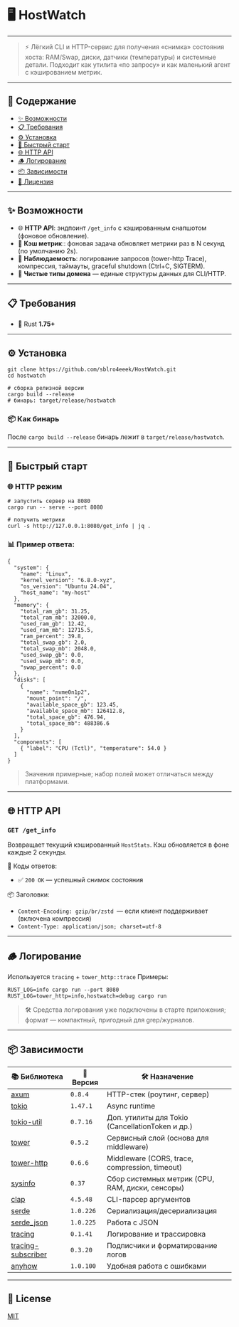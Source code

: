 # 🖥️ HostWatch

---

> ⚡ Лёгкий CLI и HTTP-сервис для получения «снимка» состояния хоста: RAM/Swap, диски, датчики (температуры) и системные детали. Подходит как утилита «по запросу» и как маленький агент c кэшированием метрик.

---

## 📑 Содержание
- [✨ Возможности](#возможности)
- [📋 Требования](#требования)
- [⚙️ Установка](#установка)
- [🚀 Быстрый старт](#быстрый-старт)
- [🌐 HTTP API](#http-api)
- [🪵 Логирование](#логирование)
- [📦 Зависимости](#-зависимости)
- [📜 Лицензия](#лицензия)

---

## ✨ Возможности

- 🌐 **HTTP API**: эндпоинт `/get_info` с кэшированным снапшотом (фоновое обновление).
- 🧠 **Кэш метрик**:: фоновая задача обновляет метрики раз в N секунд (по умолчанию 2s).
- 🧱 **Наблюдаемость**: логирование запросов (tower-http Trace), компрессия, таймауты, graceful shutdown (Ctrl+C, SIGTERM).
- 🧩 **Чистые типы домена** — единые структуры данных для CLI/HTTP.

---

## 📋 Требования
- 🦀 Rust **1.75+**

---

## ⚙️ Установка
```
git clone https://github.com/sblro4eeek/HostWatch.git
cd hostwatch

# сборка релизной версии
cargo build --release
# бинарь: target/release/hostwatch

```
### 📦 Как бинарь
После `cargo build --release` бинарь лежит в `target/release/hostwatch`.

---

## 🚀 Быстрый старт
### 🌐 HTTP режим
```
# запустить сервер на 8080
cargo run -- serve --port 8080

# получить метрики
curl -s http://127.0.0.1:8080/get_info | jq .
```

### 📊 Пример ответа:
```
{
  "system": {
    "name": "Linux",
    "kernel_version": "6.8.0-xyz",
    "os_version": "Ubuntu 24.04",
    "host_name": "my-host"
  },
  "memory": {
    "total_ram_gb": 31.25,
    "total_ram_mb": 32000.0,
    "used_ram_gb": 12.42,
    "used_ram_mb": 12715.5,
    "ram_percent": 39.8,
    "total_swap_gb": 2.0,
    "total_swap_mb": 2048.0,
    "used_swap_gb": 0.0,
    "used_swap_mb": 0.0,
    "swap_percent": 0.0
  },
  "disks": [
    {
      "name": "nvme0n1p2",
      "mount_point": "/",
      "available_space_gb": 123.45,
      "available_space_mb": 126412.8,
      "total_space_gb": 476.94,
      "total_space_mb": 488386.6
    }
  ],
  "components": [
    { "label": "CPU (Tctl)", "temperature": 54.0 }
  ]
}
```
> Значения примерные; набор полей может отличаться между платформами.

---

## 🌐 HTTP API
### `GET /get_info`
Возвращает текущий кэшированный `HostStats`. Кэш обновляется в фоне каждые 2 секунды.

📡 Коды ответов:
- ✅ `200 OK` — успешный снимок состояния

📦 Заголовки:

- `Content-Encoding: gzip/br/zstd `— если клиент поддерживает (включена компрессия)
- `Content-Type: application/json; charset=utf-8`
---

## 🪵 Логирование
Используется `tracing` + `tower_http::trace`
Примеры:
```
RUST_LOG=info cargo run --port 8080
RUST_LOG=tower_http=info,hostwatch=debug cargo run
```
> 🛠️ Средства логирования уже подключены в старте приложения; формат — компактный, пригодный для grep/журналов.

---

## 📦 Зависимости

| 📚 Библиотека             | 🔖 Версия  | 🛠️ Назначение                                    |
|-------------------------|---------|-----------------------------------------------|
| [axum](https://crates.io/crates/axum)               | `0.8.4`   | HTTP-стек (роутинг, сервер)                   |
| [tokio](https://crates.io/crates/tokio)             | `1.47.1`     | Async runtime                                 |
| [tokio-util](https://crates.io/crates/tokio-util)   | `0.7.16`   | Доп. утилиты для Tokio (CancellationToken и др.) |
| [tower](https://crates.io/crates/tower)             | `0.5.2`   | Сервисный слой (основа для middleware)        |
| [tower-http](https://crates.io/crates/tower-http)   | `0.6.6`   | Middleware (CORS, trace, compression, timeout)|
| [sysinfo](https://crates.io/crates/sysinfo)         | `0.37`  | Сбор системных метрик (CPU, RAM, диски, сенсоры) |
| [clap](https://crates.io/crates/clap)               | `4.5.48`     | CLI-парсер аргументов                         |
| [serde](https://crates.io/crates/serde)             | `1.0.226`     | Сериализация/десериализация                   |
| [serde_json](https://crates.io/crates/serde_json)   | `1.0.225`     | Работа с JSON                                 |
| [tracing](https://crates.io/crates/tracing)         | `0.1.41`   | Логирование и трассировка                     |
| [tracing-subscriber](https://crates.io/crates/tracing-subscriber) | `0.3.20` | Подписчики и форматирование логов             |
| [anyhow](https://crates.io/crates/anyhow)           | `1.0.100`     | Удобная работа с ошибками                     |

---

## 📜 License

[MIT](https://opensource.org/licenses/MIT)